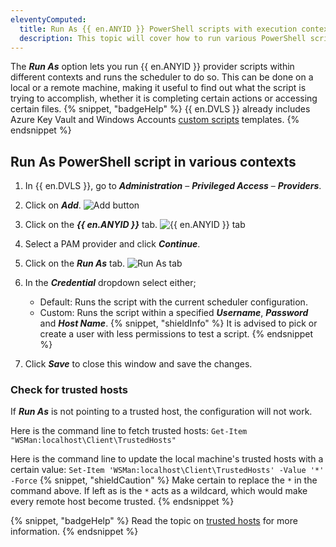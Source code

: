 ```yaml
---
eleventyComputed:
  title: Run As {{ en.ANYID }} PowerShell scripts with execution context
  description: This topic will cover how to run various PowerShell scripts calling {{ en.ANYID }} providers in {{ en.DVLS }} within a certain context.
---
```

The ***Run As*** option lets you run {{ en.ANYID }} provider scripts within different contexts and runs the scheduler to do so. This can be done on a local or a remote machine, making it useful to find out what the script is trying to accomplish, whether it is completing certain actions or accessing certain files.
{% snippet, "badgeHelp" %}
{{ en.DVLS }} already includes Azure Key Vault and Windows Accounts [custom scripts](/pam/kb/how-to-articles/create-anyidentity-pam-provider-dvls/#import-an-anyidentity-template) templates.
{% endsnippet %}

## Run As PowerShell script in various contexts
1. In {{ en.DVLS }}, go to ***Administration*** – ***Privileged Access*** – ***Providers***.
1. Click on ***Add***.
![Add button](https://cdnweb.devolutions.net/docs/docs_en_kb_KB0149.png)
1. Click on the ***{{ en.ANYID }}*** tab.
![{{ en.ANYID }} tab](https://cdnweb.devolutions.net/docs/docs_en_kb_KB0150.png)
1. Select a PAM provider and click ***Continue***.
1. Click on the ***Run As*** tab.
![Run As tab](https://cdnweb.devolutions.net/docs/docs_en_kb_KB0151.png)
1. In the ***Credential*** dropdown select either;
    * Default: Runs the script with the current scheduler configuration.
    * Custom: Runs the script within a specified ***Username***, ***Password*** and ***Host Name***.
   {% snippet, "shieldInfo" %}
   It is advised to pick or create a user with less permissions to test a script.
   {% endsnippet %}

1. Click ***Save*** to close this window and save the changes.

### Check for trusted hosts
If ***Run As*** is not pointing to a trusted host, the configuration will not work.

Here is the command line to fetch trusted hosts: `Get-Item "WSMan:localhost\Client\TrustedHosts"`

Here is the command line to update the local machine's trusted hosts with a certain value: `Set-Item 'WSMan:localhost\Client\TrustedHosts' -Value '*' -Force`
{% snippet, "shieldCaution" %}
Make certain to replace the `*` in the command above. If left as is the `*` acts as a wildcard, which would make every remote host become trusted.
{% endsnippet %}

{% snippet, "badgeHelp" %}
Read the topic on [trusted hosts](/server/kb/how-to-articles/winrm-trustedhostslist/) for more information.
{% endsnippet %}
